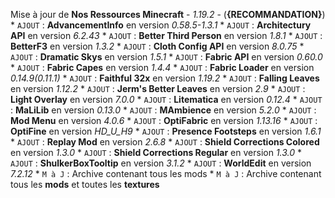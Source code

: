 Mise à jour de **Nos Ressources Minecraft** - *1.19.2* - (__{RECOMMANDATION}__)
	* `AJOUT` : **AdvancementInfo** en version *0.58.5-1.3.1*
	* `AJOUT` : **Architectury API** en version *6.2.43*
	* `AJOUT` : **Better Third Person** en version *1.8.1*
	* `AJOUT` : **BetterF3** en version *1.3.2*
	* `AJOUT` : **Cloth Config API** en version *8.0.75*
	* `AJOUT` : **Dramatic Skys** en version *1.5.1*
	* `AJOUT` : **Fabric API** en version *0.60.0*
	* `AJOUT` : **Fabric Capes** en version *1.4.4*
	* `AJOUT` : **Fabric Loader** en version *0.14.9(0.11.1)*
	* `AJOUT` : **Faithful 32x** en version *1.19.2*
	* `AJOUT` : **Falling Leaves** en version *1.12.2*
	* `AJOUT` : **Jerm's Better Leaves** en version *2.9*
	* `AJOUT` : **Light Overlay** en version *7.0.0*
	* `AJOUT` : **Litematica** en version *0.12.4*
	* `AJOUT` : **MaLiLib** en version *0.13.0*
	* `AJOUT` : **MAmbience** en version *5.2.0*
	* `AJOUT` : **Mod Menu** en version *4.0.6*
	* `AJOUT` : **OptiFabric** en version *1.13.16*
	* `AJOUT` : **OptiFine** en version *HD_U_H9*
	* `AJOUT` : **Presence Footsteps** en version *1.6.1*
	* `AJOUT` : **Replay Mod** en version *2.6.8*
	* `AJOUT` : **Shield Corrections Colored** en version *1.3.0*
	* `AJOUT` : **Shield Corrections Regular** en version *1.3.0*
	* `AJOUT` : **ShulkerBoxTooltip** en version *3.1.2*
	* `AJOUT` : **WorldEdit** en version *7.2.12*
	* `M à J` : Archive contenant tous les mods
	* `M à J` : Archive contenant tous les **mods** et toutes les **textures**
